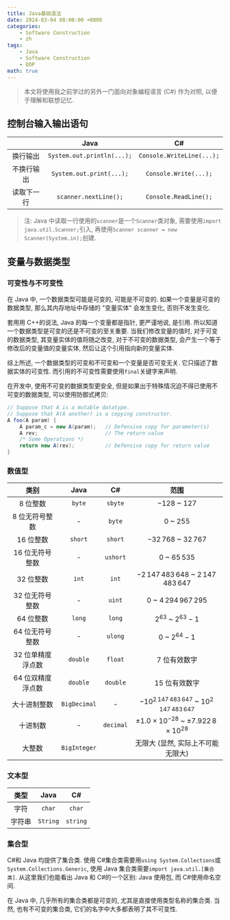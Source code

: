 ```yaml
---
title: Java基础语法
date: 2024-03-04 08:00:00 +0800
categories:
    - Software Construction
    - zh
tags:
    - Java
    - Software Construction
    - OOP
math: true
---
```


> 本文将使用我之前学过的另外一门面向对象编程语言 (C#) 作为对照, 以便于理解和联想记忆.

## 控制台输入输出语句

|            |            Java            |            C#             |
| :--------: | :------------------------: | :-----------------------: |
|  换行输出  | `System.out.println(...);` | `Console.WriteLine(...);` |
| 不换行输出 |  `System.out.print(...);`  |   `Console.Write(...);`   |
| 读取下一行 |   `scanner.nextLine();`    |   `Console.ReadLine();`   |

> 注: Java 中读取一行使用的`scanner`是一个`Scanner`类对象, 需要使用`import java.util.Scanner;`引入, 再使用`Scanner scanner = new Scanner(System.in);`创建.

## 变量与数据类型

### 可变性与不可变性

在 Java 中, 一个数据类型可能是可变的, 可能是不可变的. 如果一个变量是可变的数据类型, 那么其内存地址中存储的 "变量实体" 会发生变化, 否则不发生变化.

套用用 C++的说法, Java 的每一个变量都是指针, 更严谨地说, 是引用. 所以知道一个数据类型是可变的还是不可变的至关重要. 当我们修改变量的值时, 对于可变的数据类型, 其变量实体的值将随之改变, 对于不可变的数据类型, 会产生一个等于修改后的变量值的变量实体, 然后让这个引用指向新的变量实体.

综上所述, 一个数据类型的可变和不可变和一个变量是否可变无关. 它只描述了数据实体的可变性. 而引用的不可变性需要使用`final`关键字来声明.

在开发中, 使用不可变的数据类型更安全, 但是如果出于特殊情况迫不得已使用不可变的数据类型, 可以使用防御式拷贝:

```java
// Suppose that A is a mutable datatype.
// Suppose that A(A another) is a copying constructor.
A foo(A param) {
    A param_c = new A(param);   // Defensive copy for parameter(s)
    A rev;                      // The return value
    /* Some Operations */
    return new A(rev);          // Defensive copy for return value
}
```

### 数值型

|       类别        |     Java     |    C#     |                           范围                            |
| :---------------: | :----------: | :-------: | :-------------------------------------------------------: |
|     8 位整数      |    `byte`    |  `sbyte`  |                      $-128$ ~ $127$                       |
|  8 位无符号整数   |      -       |  `byte`   |                        $0$ ~ $255$                        |
|     16 位整数     |   `short`    |  `short`  |                  $-32\,768$ ~ $32\,767$                   |
|  16 位无符号整数  |      -       | `ushort`  |                      $0$ ~ $65\,535$                      |
|     32 位整数     |    `int`     |   `int`   |         $-2\,147\,483\,648$ ~ $2\,147\,483\,647$          |
|  32 位无符号整数  |      -       |  `uint`   |                 $0$ ~ $4\,294\,967\,295$                  |
|     64 位整数     |    `long`    |  `long`   |                  $2^{63}$ ~ $2^{63} - 1$                  |
|  64 位无符号整数  |      -       |  `ulong`  |                    $0$ ~ $2^{64} - 1$                     |
| 32 位单精度浮点数 |   `double`   |  `float`  |                       7 位有效数字                        |
| 64 位双精度浮点数 |   `double`   | `double`  |                       15 位有效数字                       |
|   大十进制整数    | `BigDecimal` |     -     |    $-10^{2\,147\,483\,647}$ ~ $10^{2\,147\,483\,647}$     |
|     十进制数      |      -       | `decimal` | $\pm 1.0 \times 10^{-28}$ ~ $\pm 7.922\,8 \times 10^{28}$ |
|      大整数       | `BigInteger` |           |             无限大 (显然, 实际上不可能无限大)             |

### 文本型

|  类型  |   Java   |    C#    |
| :----: | :------: | :------: |
|  字符  |  `char`  |  `char`  |
| 字符串 | `String` | `string` |

### 集合型

C#和 Java 均提供了集合类. 使用 C#集合类需要用`using System.Collections`或`System.Collections.Generic`, 使用 Java 集合类需要`import java.util.[集合类]`. 从这里我们也能看出 Java 和 C#的一个区别: Java 使用包, 而 C#使用命名空间.

在 Java 中, 几乎所有的集合类都是可变的, 尤其是直接使用类型名称的集合类. 当然, 也有不可变的集合类, 它们的名字中大多都表明了其不可变性.

